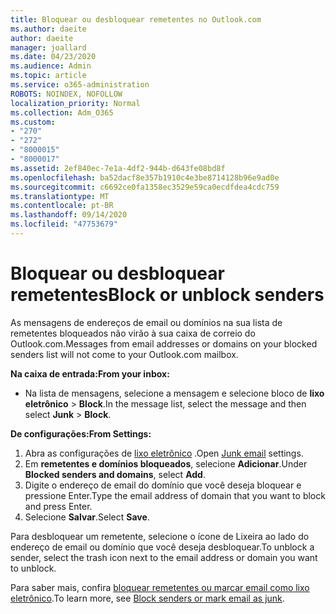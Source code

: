 ```yaml
---
title: Bloquear ou desbloquear remetentes no Outlook.com
ms.author: daeite
author: daeite
manager: joallard
ms.date: 04/23/2020
ms.audience: Admin
ms.topic: article
ms.service: o365-administration
ROBOTS: NOINDEX, NOFOLLOW
localization_priority: Normal
ms.collection: Adm_O365
ms.custom:
- "270"
- "272"
- "8000015"
- "8000017"
ms.assetid: 2ef840ec-7e1a-4df2-944b-d643fe08bd8f
ms.openlocfilehash: ba52dacf8e357b1910c4e3be8714128b96e9ad0e
ms.sourcegitcommit: c6692ce0fa1358ec3529e59ca0ecdfdea4cdc759
ms.translationtype: MT
ms.contentlocale: pt-BR
ms.lasthandoff: 09/14/2020
ms.locfileid: "47753679"
---
```

# <a name="block-or-unblock-senders"></a><span data-ttu-id="fbdb8-102">Bloquear ou desbloquear remetentes</span><span class="sxs-lookup"><span data-stu-id="fbdb8-102">Block or unblock senders</span></span>

<span data-ttu-id="fbdb8-103">As mensagens de endereços de email ou domínios na sua lista de remetentes bloqueados não virão à sua caixa de correio do Outlook.com.</span><span class="sxs-lookup"><span data-stu-id="fbdb8-103">Messages from email addresses or domains on your blocked senders list will not come to your Outlook.com mailbox.</span></span>

<span data-ttu-id="fbdb8-104">**Na caixa de entrada:**</span><span class="sxs-lookup"><span data-stu-id="fbdb8-104">**From your inbox:**</span></span>

- <span data-ttu-id="fbdb8-105">Na lista de mensagens, selecione a mensagem e selecione bloco de **lixo eletrônico**  >  **Block**.</span><span class="sxs-lookup"><span data-stu-id="fbdb8-105">In the message list, select the message and then select **Junk** > **Block**.</span></span>

<span data-ttu-id="fbdb8-106">**De configurações:**</span><span class="sxs-lookup"><span data-stu-id="fbdb8-106">**From Settings:**</span></span>

1. <span data-ttu-id="fbdb8-107">Abra as configurações de [lixo eletrônico](https://outlook.live.com/mail/options/mail/junkEmail) .</span><span class="sxs-lookup"><span data-stu-id="fbdb8-107">Open [Junk email](https://outlook.live.com/mail/options/mail/junkEmail) settings.</span></span>
2. <span data-ttu-id="fbdb8-108">Em **remetentes e domínios bloqueados**, selecione **Adicionar**.</span><span class="sxs-lookup"><span data-stu-id="fbdb8-108">Under **Blocked senders and domains**, select **Add**.</span></span>
3. <span data-ttu-id="fbdb8-109">Digite o endereço de email do domínio que você deseja bloquear e pressione Enter.</span><span class="sxs-lookup"><span data-stu-id="fbdb8-109">Type the email address of domain that you want to block and press Enter.</span></span>
4. <span data-ttu-id="fbdb8-110">Selecione **Salvar**.</span><span class="sxs-lookup"><span data-stu-id="fbdb8-110">Select **Save**.</span></span>

<span data-ttu-id="fbdb8-111">Para desbloquear um remetente, selecione o ícone de Lixeira ao lado do endereço de email ou domínio que você deseja desbloquear.</span><span class="sxs-lookup"><span data-stu-id="fbdb8-111">To unblock a sender, select the trash icon next to the email address or domain you want to unblock.</span></span>

<span data-ttu-id="fbdb8-112">Para saber mais, confira [bloquear remetentes ou marcar email como lixo eletrônico](https://support.office.com/article/a3ece97b-82f8-4a5e-9ac3-e92fa6427ae4?wt.mc_id=Office_Outlook_com_Alchemy).</span><span class="sxs-lookup"><span data-stu-id="fbdb8-112">To learn more, see [Block senders or mark email as junk](https://support.office.com/article/a3ece97b-82f8-4a5e-9ac3-e92fa6427ae4?wt.mc_id=Office_Outlook_com_Alchemy).</span></span>